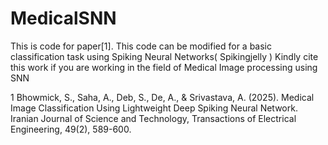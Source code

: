 # MedicalSNN
This is code for paper[1].
This code can be modified for a basic classification task using Spiking Neural Networks( Spikingjelly )
Kindly cite this work if you are working in the field of Medical Image processing using SNN

1 Bhowmick, S., Saha, A., Deb, S., De, A., & Srivastava, A. (2025). Medical Image Classification Using Lightweight Deep Spiking Neural Network. Iranian Journal of Science and Technology, Transactions of Electrical Engineering, 49(2), 589-600.

